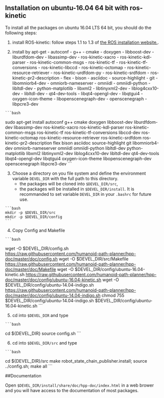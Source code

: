 ## Installation on ubuntu-16.04 64 bit with ros-kinetic

To install all the packages on ubuntu 16.04 LTS 64 bit, you should do the following steps:

  1. install ROS-kinetic: follow steps 1.1 to 1.3 of [the ROS installation website.](http://wiki.ros.org/kinetic/Installation/Ubuntu).

  2. install by apt-get
    - autoconf
    - g++
    - cmake
    - doxygen
    - libboost-dev
    - liburdfdom-dev
    - libassimp-dev
    - ros-kinetic-xacro
    - ros-kinetic-kdl-parser
    - ros-kinetic-common-msgs
    - ros-kinetic-tf
    - ros-kinetic-tf-conversions
    - ros-kinetic-libccd
    - ros-kinetic-octomap
    - ros-kinetic-resource-retriever
    - ros-kinetic-urdfdom-py
    - ros-kinetic-srdfdom
    - ros-kinetic-pr2-description
    - flex
    - bison
    - asciidoc
    - source-highlight
    - git
    - libomniorb4-dev
    - omniorb-nameserver
    - omniidl
    - omniidl-python
    - libltdl-dev
    - python-matplotlib
    - libxml2
    - libtinyxml2-dev
    - liblog4cxx10-dev
    - libltdl-dev
    - qt4-dev-tools
    - libqt4-opengl-dev
    - libqtgui4
    - oxygen-icon-theme
    - libopenscenegraph-dev
    - openscenegraph
    - libpcre3-dev

    ```bash
sudo apt-get install autoconf g++ cmake doxygen libboost-dev liburdfdom-dev libassimp-dev ros-kinetic-xacro ros-kinetic-kdl-parser ros-kinetic-common-msgs ros-kinetic-tf ros-kinetic-tf-conversions libccd-dev ros-kinetic-octomap ros-kinetic-resource-retriever ros-kinetic-srdfdom ros-kinetic-pr2-description flex bison asciidoc source-highlight git libomniorb4-dev omniorb-nameserver omniidl omniidl-python libltdl-dev python-matplotlib libxml2 libtinyxml2-dev liblog4cxx10-dev libltdl-dev qt4-dev-tools libqt4-opengl-dev libqtgui4 oxygen-icon-theme libopenscenegraph-dev openscenegraph libpcre3-dev
    ```

  3. Choose a directory on you file system and define the environment
     variable `DEVEL_DIR` with the full path to this directory.
     - the packages will be cloned into `$DEVEL_DIR/src`,
     - the packages will be installed in `$DEVEL_DIR/install`.
     It is recommanded to set variable `DEVEL_DIR` in your `.bashrc` for future use.

    ```bash
    mkdir -p $DEVEL_DIR/src
    mkdir -p $DEVEL_DIR/config
    ```
  4. Copy Config and Makefile

    ```bash
wget -O $DEVEL_DIR/config.sh https://raw.githubusercontent.com/humanoid-path-planner/hpp-doc/master/doc/config.sh
wget -O $DEVEL_DIR/src/Makefile https://raw.githubusercontent.com/humanoid-path-planner/hpp-doc/master/doc/Makefile
wget -O $DEVEL_DIR/config/ubuntu-16.04-kinetic.sh https://raw.githubusercontent.com/humanoid-path-planner/hpp-doc/master/doc/config/ubuntu-16.04-kinetic.sh
wget -O $DEVEL_DIR/config/ubuntu-14.04-indigo.sh https://raw.githubusercontent.com/humanoid-path-planner/hpp-doc/master/doc/config/ubuntu-14.04-indigo.sh
chmod 755  $DEVEL_DIR/config/ubuntu-14.04-indigo.sh $DEVEL_DIR/config/ubuntu-16.04-kinetic.sh
    ```

  5. cd into `$DEVEL_DIR` and type

    ```bash
cd ${DEVEL_DIR}
source config.sh
    ```

  6. cd into `$DEVEL_DIR/src` and type

    ```bash
cd ${DEVEL_DIR}/src
make robot_state_chain_publisher.install;
source ../config.sh;
make all
    ```

##Documentation

  Open `$DEVEL_DIR/install/share/doc/hpp-doc/index.html` in a web brower and you
  will have access to the documentation of most packages.
